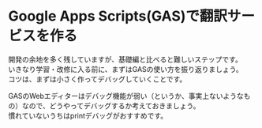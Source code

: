 # Google Apps Scripts(GAS)で翻訳サービスを作る
開発の余地を多く残していますが、基礎編と比べると難しいステップです。<br />
いきなり学習・改修に入る前に、まずはGASの使い方を振り返りましょう。<br />
コツは、まずは小さく作ってデバッグしていくことです。

GASのWebエディターはデバッグ機能が弱い（というか、事実上ないようなもの）なので、どうやってデバッグするか考えておきましょう。<br />
慣れていないうちはprintデバッグがおすすめです。
